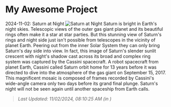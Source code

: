 # My Awesome Project

<!-- APOD Start -->
2024-11-02: Saturn at Night
![Saturn at Night](https://apod.nasa.gov/apod/image/2411/LastRingPortrait_Cassini_1080.jpg)
Saturn is bright in Earth's night skies. Telescopic views of the outer gas giant planet and its beautiful rings often make it a star at star parties. But this stunning view of Saturn's rings and night side just isn't possible from telescopes in the vicinity of planet Earth. Peering out from the inner Solar System they can only bring Saturn's day side into view. In fact, this image of Saturn's slender sunlit crescent with night's shadow cast across its broad and complex ring system was captured by the Cassini spacecraft. A robot spacecraft from planet Earth, Cassini called Saturn orbit home for 13 years before it was directed to dive into the atmosphere of the gas giant on September 15, 2017. This magnificent mosaic is composed of frames recorded by Cassini's wide-angle camera only two days before its grand final plunge. Saturn's night will not be seen again until another spaceship from Earth calls.
> _Last Updated: 11/02/2024, 08:10:25 AM (in )_
<!-- APOD End -->
